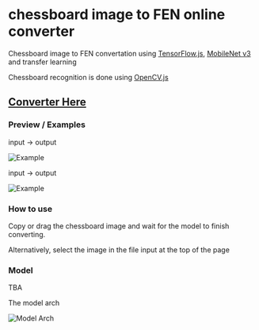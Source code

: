 # chessboard image to FEN online converter

Chessboard image to FEN convertation using [TensorFlow.js](https://www.tensorflow.org/js), [MobileNet v3](https://tfhub.dev/google/tfjs-model/imagenet/mobilenet_v3_small_100_224/feature_vector/5/default/1) and transfer learning

Chessboard recognition is done using [OpenCV.js](https://docs.opencv.org/4.x/d5/d10/tutorial_js_root.html)

## [Сonverter Here](https://truekendor.github.io/chessboard-image-to-fen/)

### Preview / Examples

input -> output

![Example](https://github.com/truekendor/chessboard-image-to-fen/blob/main/preview/preview_1.webp)

input -> output

![Example](https://github.com/truekendor/chessboard-image-to-fen/blob/main/preview/preview_2.webp)

### How to use

Copy or drag the chessboard image and wait for the model to finish converting.

Alternatively, select the image in the file input at the top of the page

### Model

TBA

The model arch

![Model Arch](https://github.com/truekendor/chessboard-image-to-fen/blob/main/assets/model_arch.webp)
